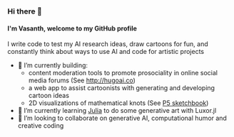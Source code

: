 ### Hi there :wave:

#### I'm Vasanth, welcome to my GitHub profile

I write code to test my AI research ideas, draw cartoons for fun, and constantly think about ways to use AI and code for artistic projects

- 🔭 I’m currently building:
  - content moderation tools to promote prosociality in online social media forums (See http://hugoai.co) 
  - a web app to assist cartoonists with generating and developing cartoon ideas
  - 2D visualizations of mathematical knots (See [P5 sketchbook](https://editor.p5js.org/vasanthsarathy/sketches/_P4ZcYfeS))
- 🌱 I’m currently learning [Julia](https://julialang.org/) to do some generative art with Luxor.jl 
- 👯 I’m looking to collaborate on generative AI, computational humor and creative coding 


<!--
**vasanthsarathy/vasanthsarathy** is a ✨ _special_ ✨ repository because its `README.md` (this file) appears on your GitHub profile.

Here are some ideas to get you started:

- 🔭 I’m currently working on building AI tools to promote prosociality in online social media forums 
- 🌱 I’m currently learning ...
- 👯 I’m looking to collaborate on ...
- 🤔 I’m looking for help with ...
- 💬 Ask me about ...
- 📫 How to reach me: ...
- 😄 Pronouns: ...
- ⚡ Fun fact: ...
-->
